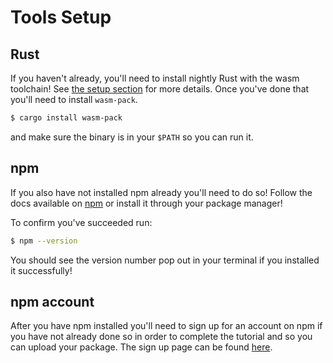 # Tools Setup

## Rust

If you haven't already, you'll need to install nightly Rust with the wasm toolchain!
See [the setup section](setup.html) for more details. Once you've done that you'll need to install
`wasm-pack`.

```bash
$ cargo install wasm-pack
```

and make sure the binary is in your `$PATH` so you can run it.

## npm

If you also have not installed npm already you'll need to do so! Follow the docs available on
[npm](https://www.npmjs.com/get-npm) or install it through your package manager!

To confirm you've succeeded run:

```bash
$ npm --version
```

You should see the version number pop out in your terminal if you installed it successfully!

## npm account

After you have npm installed you'll need to sign up for an account on npm if you have not already
done so in order to complete the tutorial and so you can upload your package. The sign up page can
be found [here](https://www.npmjs.com/signup).
